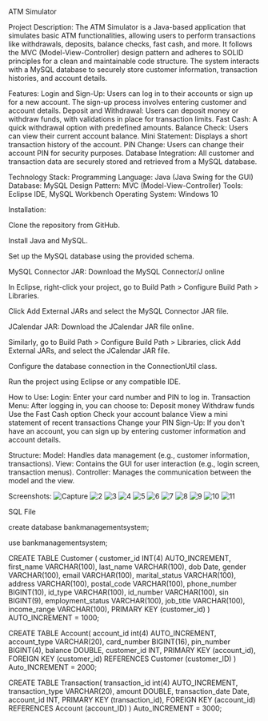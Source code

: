 ATM Simulator

Project Description:
The ATM Simulator is a Java-based application that simulates basic ATM functionalities, allowing users to perform transactions like withdrawals, deposits, balance checks, fast cash, and more. It follows the MVC (Model-View-Controller) design pattern and adheres to SOLID principles for a clean and maintainable code structure. The system interacts with a MySQL database to securely store customer information, transaction histories, and account details.

Features:
Login and Sign-Up: Users can log in to their accounts or sign up for a new account. The sign-up process involves entering customer and account details.
Deposit and Withdrawal: Users can deposit money or withdraw funds, with validations in place for transaction limits.
Fast Cash: A quick withdrawal option with predefined amounts.
Balance Check: Users can view their current account balance.
Mini Statement: Displays a short transaction history of the account.
PIN Change: Users can change their account PIN for security purposes.
Database Integration: All customer and transaction data are securely stored and retrieved from a MySQL database.

Technology Stack:
Programming Language: Java (Java Swing for the GUI)
Database: MySQL
Design Pattern: MVC (Model-View-Controller)
Tools: Eclipse IDE, MySQL Workbench
Operating System: Windows 10

Installation:

Clone the repository from GitHub.

Install Java and MySQL.

Set up the MySQL database using the provided schema.

MySQL Connector JAR: Download the MySQL Connector/J online

In Eclipse, right-click your project, go to Build Path > Configure Build Path > Libraries.

Click Add External JARs and select the MySQL Connector JAR file.

JCalendar JAR: Download the JCalendar JAR file online.

Similarly, go to Build Path > Configure Build Path > Libraries, click Add External JARs, and select the JCalendar JAR file.

Configure the database connection in the ConnectionUtil class.

Run the project using Eclipse or any compatible IDE.

How to Use:
Login: Enter your card number and PIN to log in.
Transaction Menu: After logging in, you can choose to:
Deposit money
Withdraw funds
Use the Fast Cash option
Check your account balance
View a mini statement of recent transactions
Change your PIN
Sign-Up: If you don't have an account, you can sign up by entering customer information and account details.

Structure:
Model: Handles data management (e.g., customer information, transactions).
View: Contains the GUI for user interaction (e.g., login screen, transaction menus).
Controller: Manages the communication between the model and the view.

Screenshots:
![Capture](https://github.com/user-attachments/assets/33e24cd4-d700-477f-8be6-03f549d6ef58)
![2](https://github.com/user-attachments/assets/bbde7e56-7b6c-4aca-8a86-e6424ef01f4c)
![3](https://github.com/user-attachments/assets/b5af7e62-0d9b-46f9-aa7d-bfd7ee911185)
![4](https://github.com/user-attachments/assets/54cfc1e6-b58d-4bfb-a59a-07c5864fbab8)
![5](https://github.com/user-attachments/assets/104ab670-2b14-43dd-9d42-c11ce7d361e7)
![6](https://github.com/user-attachments/assets/72c1dda5-f32b-4be0-85b7-31945ec6d6b2)
![7](https://github.com/user-attachments/assets/e2c90249-e52c-4a5b-882f-0b0eab72798b)
![8](https://github.com/user-attachments/assets/dbbc1766-c3b5-49e1-8d21-9f676ed4119c)
![9](https://github.com/user-attachments/assets/cb6d7e60-0e4c-410d-a725-566e3b41180e)
![10](https://github.com/user-attachments/assets/04e14194-e432-42f0-aa19-87d1590a235c)
![11](https://github.com/user-attachments/assets/08b69359-ec3e-4c67-a1ec-1781bf0d64c8)

SQL File

create database bankmanagementsystem;

use bankmanagementsystem;


CREATE TABLE Customer (
customer_id INT(4) AUTO_INCREMENT,
first_name VARCHAR(100),
last_name VARCHAR(100),
dob Date,
gender VARCHAR(100),
email VARCHAR(100),
marital_status VARCHAR(100),
address VARCHAR(100),
postal_code VARCHAR(100),
phone_number BIGINT(10),
id_type VARCHAR(100),
id_number VARCHAR(100),
sin BIGINT(9),
employment_status VARCHAR(100),
job_title VARCHAR(100),
income_range VARCHAR(100),
PRIMARY KEY (customer_id)
) AUTO_INCREMENT = 1000;

CREATE TABLE Account(
account_id int(4) AUTO_INCREMENT,
account_type VARCHAR(20),
card_number BIGINT(16),
pin_number BIGINT(4),
balance DOUBLE,
customer_id INT,
PRIMARY KEY (account_id),
FOREIGN KEY (customer_id) REFERENCES Customer (customer_ID)
) Auto_INCREMENT = 2000;



CREATE TABLE Transaction(
transaction_id int(4) AUTO_INCREMENT,
transaction_type VARCHAR(20),
amount DOUBLE,
transaction_date Date,
account_id INT,
PRIMARY KEY (transaction_id),
FOREIGN KEY (account_id) REFERENCES Account (account_ID)
) Auto_INCREMENT = 3000;








